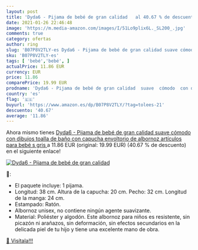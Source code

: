 ```yaml
---
layout: post
title: 'Dyda6 - Pijama de bebé de gran calidad   al 40.67 % de descuento'
date: 2021-01-26 22:46:48
image: 'https://m.media-amazon.com/images/I/51Lo9plix6L._SL200_.jpg'
comments: true
category: ofertas
author: ring
slug: 'B07P8V2TLY-es Dyda6 - Pijama de bebé de gran calidad suave cómodo con...'
sku: 'B07P8V2TLY-es'
tags: [ 'bebé','bebé', ]
actualPrice: 11.86 EUR
currency: EUR
price: 11.86
comparePrice: 19.99 EUR
prodname: 'Dyda6 - Pijama de bebé de gran calidad  suave  cómodo  con dibujos  toalla de baño con capucha  envoltorio de albornoz  artículos para bebé  s  gris '
country: 'es'
flag: '🇪🇸'
buyurl: 'https://www.amazon.es/dp/B07P8V2TLY/?tag=tolees-21'
descuento: '40.67'
average: '11.86'
---
```


Ahora mismo tienes [Dyda6 - Pijama de bebé de gran calidad  suave  cómodo  con dibujos  toalla de baño con capucha  envoltorio de albornoz  artículos para bebé  s  gris ](https://www.amazon.es/dp/B07P8V2TLY/?tag=tolees-21) a 11.86 EUR (original: 19.99 EUR) (40.67 %  de descuento) en el siguiente enlace!

[![Dyda6 - Pijama de bebé de gran calidad  ](https://m.media-amazon.com/images/I/51Lo9plix6L._SL200_.jpg)](https://www.amazon.es/dp/B07P8V2TLY/?tag=tolees-21)

🔎:

- El paquete incluye: 1 pijama.
- Longitud: 38 cm. Altura de la capucha: 20 cm. Pecho: 32 cm. Longitud de la manga: 24 cm.
- Estampado: Ratón.
- Albornoz unisex, no contiene ningún agente suavizante.
- Material: Poliéster y algodón. Este albornoz para niños es resistente, sin picazón ni arañazos, sin deformación, sin efectos secundarios en la delicada piel de tu hijo y tiene una excelente mano de obra.

[🛒 Visítala!!!](https://www.amazon.es/dp/B07P8V2TLY/?tag=tolees-21)
